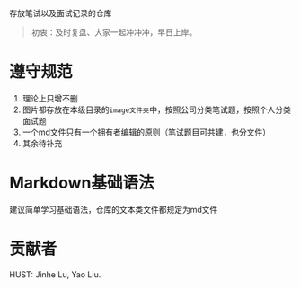 存放笔试以及面试记录的仓库

> 初衷：及时复盘、大家一起冲冲冲，早日上岸。

# 遵守规范

1. 理论上只增不删
2. 图片都存放在本级目录的`image文件夹`中，按照公司分类笔试题，按照个人分类面试题
3. 一个md文件只有一个拥有者编辑的原则（笔试题目可共建，也分文件）
4. 其余待补充

# Markdown基础语法

建议简单学习基础语法，仓库的文本类文件都规定为md文件

# 贡献者

HUST: Jinhe Lu, Yao Liu.
